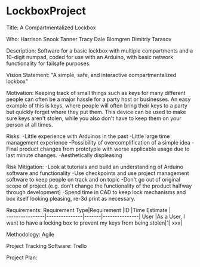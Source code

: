 # LockboxProject
Title:  A Compartmentalized Lockbox

Who: 	Harrison Snook
	Tanner Tracy
	Dale Blomgren
	Dimitriy Tarasov

Description:
	Software for a basic lockbox with multiple compartments and a 10-digit numpad, coded for use with an Arduino, with basic network functionality for failsafe purposes.

Vision Statement:
	"A simple, safe, and interactive compartmentalized lockbox"	

Motivation:
	Keeping track of small things such as keys for many different people can often be a major hassle for a party host or businesses. An easy example of this is keys, where people will often bring their keys to a party but quickly forget where they put them. This device can be used to make sure keys aren't stolen, while you also don't have to keep them on your person at all times.

Risks:
	-Little experience with Arduinos in the past
	-Little large time management experience
	-Possibility of overcomplification of a simple idea
	-Final product changes from prototyple with worse applicable usage due to last minute changes.
	-Aesthetically displeasing

Risk Mitigation:
	-Look at tutorials and build an understanding of Arduino software and functionality
	-Use checkpoints and use project management software to keep people on track and on topic
	-Don't go out of original scope of project (e.g. don't change the functionality of the product halfway through development)
	-Spend time in CAD to keep lock mechanisms and box itself looking pleasing, re-3d print as necessary.

Requirements:
	Requirement Type|Requirement	|ID	|Time Estimate	|	
	----------------|---------------|-------|---------------|
	User		|As a User, I want to have a locking box to prevent my keys from being stolen|1| xxx|

Methodology:
Agile

Project Tracking Software:
Trello

Project Plan:

